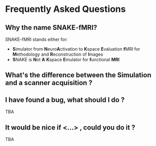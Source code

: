 # Frequently Asked Questions

## Why the name SNAKE-fMRI? 

SNAKE-fMRI stands either for:
- **S**imulator from **N**euro**A**ctivation to **K**space  **E**valuation **f**MRI for **M**ethodology and **R**econstruction of **I**mages
- **S**NAKE is **N**ot **A** **K**space **E**mulator for **f**unctional **MRI**


## What's the difference between the Simulation and a scanner acquisition ?

## I have found a bug, what should I do ? 
TBA

## It would be nice if <...> , could you do it ? 
TBA


